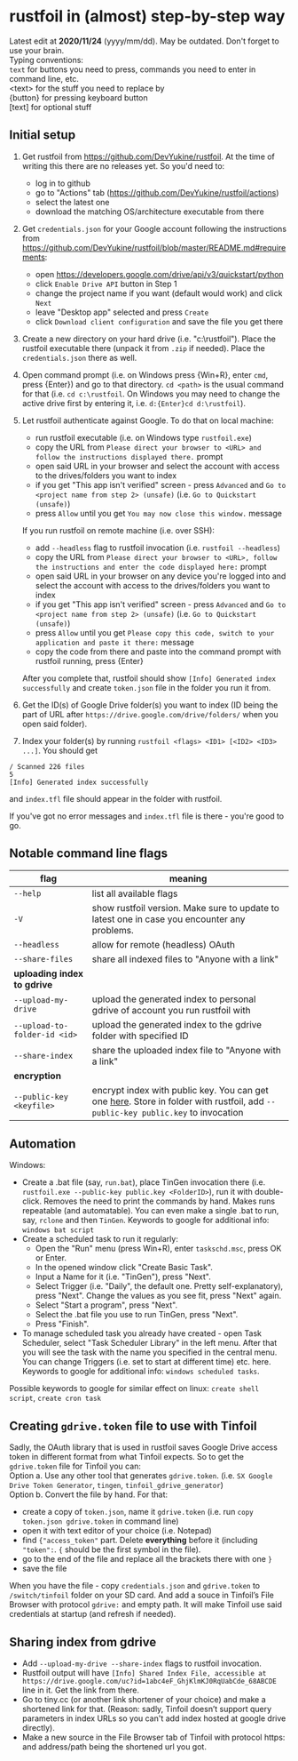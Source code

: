 # rustfoil in (almost) step-by-step way
Latest edit at **2020/11/24** (yyyy/mm/dd). May be outdated. Don't forget to use your brain.  
Typing conventions:  
`text` for buttons you need to press, commands you need to enter in command line, etc.  
\<text\> for the stuff you need to replace by  
{button} for pressing keyboard button  
\[text\] for optional stuff

## Initial setup
1. Get rustfoil from https://github.com/DevYukine/rustfoil. At the time of writing this there are no releases yet. So you'd need to: 
    * log in to github
    * go to "Actions" tab (https://github.com/DevYukine/rustfoil/actions)
    * select the latest one
    * download the matching OS/architecture executable from there
2. Get `credentials.json` for your Google account following the instructions from https://github.com/DevYukine/rustfoil/blob/master/README.md#requirements:
    * open https://developers.google.com/drive/api/v3/quickstart/python
    * click `Enable Drive API` button in Step 1
    * change the project name if you want (default would work) and click `Next`
    * leave "Desktop app" selected and press `Create`
    * click `Download client configuration` and save the file you get there
3. Create a new directory on your hard drive (i.e. "c:\rustfoil"). Place the rustfoil executable there (unpack it from `.zip` if needed). Place the `credentials.json` there as well.
4. Open command prompt (i.e. on Windows press {Win+R}, enter `cmd`, press {Enter}) and go to that directory. `cd <path>` is the usual command for that (i.e. `cd c:\rustfoil`. On Windows you may need to change the active drive first by entering it, i.e. `d:{Enter}cd d:\rustfoil`).
5. Let rustfoil authenticate against Google. To do that on local machine:
    * run rustfoil executable (i.e. on Windows type `rustfoil.exe`)
    * copy the URL from `Please direct your browser to <URL> and follow the instructions displayed there.` prompt 
    * open said URL in your browser and select the account with access to the drives/folders you want to index
    * if you get "This app isn't verified" screen - press `Advanced` and `Go to <project name from step 2> (unsafe)` (i.e. `Go to Quickstart (unsafe)`)
    * press `Allow` until you get `You may now close this window.` message  
    
    If you run rustfoil on remote machine (i.e. over SSH):
    * add `--headless` flag to rustfoil invocation (i.e. `rustfoil --headless`)
    * copy the URL from `Please direct your browser to <URL>, follow the instructions and enter the code displayed here:` prompt
    * open said URL in your browser on any device you're logged into and select the account with access to the drives/folders you want to index
    * if you get "This app isn't verified" screen - press `Advanced` and `Go to <project name from step 2> (unsafe)` (i.e. `Go to Quickstart (unsafe)`)
    * press `Allow` until you get `Please copy this code, switch to your application and paste it there:` message
    * copy the code from there and paste into the command prompt with rustfoil running, press {Enter}  
    
    After you complete that, rustfoil should show `[Info] Generated index successfully` and create `token.json` file in the folder you run it from. 
6. Get the ID(s) of Google Drive folder(s) you want to index (ID being the part of URL after `https://drive.google.com/drive/folders/` when you open said folder).
7. Index your folder(s) by running `rustfoil <flags> <ID1> [<ID2> <ID3> ...]`. You should get
```
/ Scanned 226 files                                                                                                    5
[Info] Generated index successfully
```
  and `index.tfl` file should appear in the folder with rustfoil.

If you've got no error messages and `index.tfl` file is there - you're good to go.

## Notable command line flags  
flag|meaning
---|---
`--help`|list all available flags
`-V`|show rustfoil version. Make sure to update to latest one in case you encounter any problems.
`--headless`|allow for remote (headless) OAuth
`--share-files`|share all indexed files to "Anyone with a link"
**uploading index to gdrive**| 
`--upload-my-drive`|upload the generated index to personal gdrive of account you run rustfoil with
`--upload-to-folder-id <id>`|upload the generated index to the gdrive folder with specified ID
`--share-index`|share the uploaded index file to "Anyone with a link"
**encryption**| 
`--public-key <keyfile>`|encrypt index with public key. You can get one [here](https://blawar.github.io/tinfoil/files/public.key). Store in folder with rustfoil, add `--public-key public.key` to invocation

## Automation  
Windows:  
* Create a .bat file (say, `run.bat`), place TinGen invocation there (i.e. `rustfoil.exe --public-key public.key <FolderID>`), run it with double-click. Removes the need to print the commands by hand. Makes runs repeatable (and automatable). You can even make a single .bat to run, say, `rclone` and then `TinGen`. Keywords to google for additional info: `windows bat script`
* Create a scheduled task to run it regularly: 
  * Open the "Run" menu (press Win+R), enter `taskschd.msc`, press OK or Enter. 
  * In the opened window click "Create Basic Task".
  * Input a Name for it (i.e. "TinGen"), press "Next".
  * Select Trigger (i.e. "Daily", the default one. Pretty self-explanatory), press "Next". Change the values as you see fit, press "Next" again.
  * Select "Start a program", press "Next".
  * Select the .bat file you use to run TinGen, press "Next".
  * Press "Finish".
* To manage scheduled task you already have created - open Task Scheduler, select "Task Scheduler Library" in the left menu. After that you will see the task with the name you specified in the central menu. You can change Triggers (i.e. set to start at different time) etc. here. Keywords to google for additional info: `windows scheduled tasks`.  

Possible keywords to google for similar effect on linux: `create shell script`, `create cron task`

## Creating `gdrive.token` file to use with Tinfoil 
Sadly, the OAuth library that is used in rustfoil saves Google Drive access token in different format from what Tinfoil expects. So to get the `gdrive.token` file for Tinfoil you can:  
Option a. Use any other tool that generates `gdrive.token`. (i.e. `SX Google Drive Token Generator`, `tingen`, `tinfoil_gdrive_generator`)  
Option b. Convert the file by hand. For that:  
  * create a copy of `token.json`, name it `gdrive.token` (i.e. run `copy token.json gdrive.token` in command line)
  * open it with text editor of your choice (i.e. Notepad)
  * find `{"access_token"` part. Delete **everything** before it (including `"token":`. `{` should be the first symbol in the file).
  * go to the end of the file and replace all the brackets there with one `}`
  * save the file  

When you have the file - copy `credentials.json` and `gdrive.token` to `/switch/tinfoil` folder on your SD card. And add a souce in Tinfoil’s File Browser with protocol `gdrive:` and empty path. It will make Tinfoil use said credentials at startup (and refresh if needed).

## Sharing index from gdrive
* Add `--upload-my-drive --share-index` flags to rustfoil invocation.  
* Rustfoil output will have `[Info] Shared Index File, accessible at https://drive.google.com/uc?id=1abc4eF_GhjKlmKJ0RqUabCde_68ABCDE` line in it. Get the link from there.
* Go to tiny.cc (or another link shortener of your choice) and make a shortened link for that. (Reason: sadly, Tinfoil doesn’t support query parameters in index URLs so you can't add index hosted at google drive directly).  
* Make a new source in the File Browser tab of Tinfoil with protocol https: and address/path being the shortened url you got.
